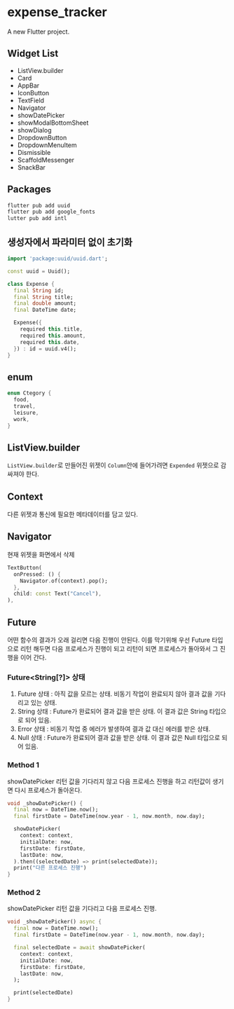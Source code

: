 # expense_tracker

A new Flutter project.

## Widget List
- ListView.builder
- Card
- AppBar
- IconButton
- TextField
- Navigator
- showDatePicker
- showModalBottomSheet
- showDialog
- DropdownButton
- DropdownMenuItem
- Dismissible
- ScaffoldMessenger
- SnackBar

## Packages
```bash
flutter pub add uuid
flutter pub add google_fonts
lutter pub add intl
```   


## 생성자에서 파라미터 없이 초기화
```dart
import 'package:uuid/uuid.dart';

const uuid = Uuid();

class Expense {
  final String id;
  final String title;
  final double amount;
  final DateTime date;

  Expense({
    required this.title,
    required this.amount,
    required this.date,
  }) : id = uuid.v4();
}

```

## enum
```dart
enum Ctegory {
  food,
  travel,
  leisure,
  work,
}
```

## ListView.builder
`ListView.builder`로 만들어진 위젯이 `Column`안에 들어가려면 `Expended` 위젯으로 감싸져야 한다.

## Context
다른 위젯과 통신에 필요한 메타데이터를 담고 있다.

## Navigator
현재 위젯을 화면에서 삭제 
```dart
TextButton(
  onPressed: () {
    Navigator.of(context).pop();
  },
  child: const Text("Cancel"),
),
```

## Future
어떤 함수의 결과가 오래 걸리면 다음 진행이 안된다. 이를 막기위해 우선 Future 타입으로 리턴 해두면
다음 프로세스가 진행이 되고 리턴이 되면 프로세스가 돌아와서 그 진행을 이어 간다.


### Future<String[?]> 상태
1. Future 상태 : 아직 값을 모르는 상태. 비동기 작업이 완료되지 않아 결과 값을 기다리고 있는 상태.
2. String 상태 : Future가 완료되어 결과 값을 받은 상태. 이 결과 값은 String 타입으로 되어 있음.
3. Error 상태 : 비동기 작업 중 에러가 발생하여 결과 값 대신 에러를 받은 상태.
4. Null 상태 : Future가 완료되어 결과 값을 받은 상태. 이 결과 값은 Null 타입으로 되어 있음.

### Method 1
showDatePicker 리턴 값을 기다리지 않고 다음 프로세스 진행을 하고 리턴값이 생기면 다시 프로세스가 돌아온다.

```dart
void _showDatePicker() {
  final now = DateTime.now();
  final firstDate = DateTime(now.year - 1, now.month, now.day);

  showDatePicker(
    context: context,
    initialDate: now,
    firstDate: firstDate,
    lastDate: now,
  ).then((selectedDate) => print(selectedDate));
  print("다른 프로세스 진행")
}

```

### Method 2
showDatePicker 리턴 값을 기다리고 다음 프로세스 진행.

```dart
void _showDatePicker() async {
  final now = DateTime.now();
  final firstDate = DateTime(now.year - 1, now.month, now.day);

  final selectedDate = await showDatePicker(
    context: context,
    initialDate: now,
    firstDate: firstDate,
    lastDate: now,
  );

  print(selectedDate)
}
```